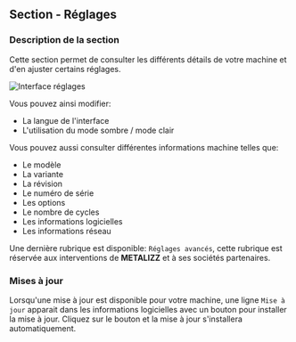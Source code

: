 ## Section - Réglages

### Description de la section

Cette section permet de consulter les différents détails de votre machine et d'en ajuster certains réglages.

![Interface réglages](/desktop/fr/assets/component_settings.png)

Vous pouvez ainsi modifier:

- La langue de l'interface
- L'utilisation du mode sombre / mode clair

Vous pouvez aussi consulter différentes informations machine telles que:

- Le modèle
- La variante
- La révision
- Le numéro de série
- Les options
- Le nombre de cycles
- Les informations logicielles
- Les informations réseau

Une dernière rubrique est disponible: `Réglages avancés`, cette rubrique est réservée aux interventions de **METALIZZ** et à ses sociétés partenaires.

### Mises à jour

Lorsqu'une mise à jour est disponible pour votre machine, une ligne `Mise à jour` apparait dans les informations logicielles avec un bouton pour installer la mise à jour. Cliquez sur le bouton et la mise à jour s'installera automatiquement.
